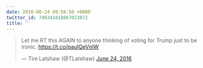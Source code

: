 ```yaml
---
date: 2016-06-24 09:58:50 +0000
twitter_id: 746341818867023872
title: ''
---
```


<blockquote class="twitter-tweet"><p lang="en" dir="ltr">Let me RT this AGAIN to anyone thinking of voting for Trump just to be ironic. <a href="https://t.co/pauIQeVnlW">https://t.co/pauIQeVnlW</a></p>&mdash; Tim Latshaw (@TLatshaw) <a href="https://twitter.com/TLatshaw/status/746315604727074816?ref_src=twsrc%5Etfw">June 24, 2016</a></blockquote>
<script async src="https://platform.twitter.com/widgets.js" charset="utf-8"></script>
